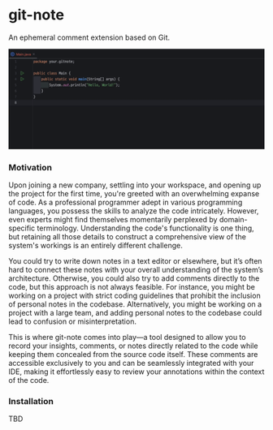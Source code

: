 # git-note
An ephemeral comment extension based on Git.

![demo](./docs/demo.gif)

### Motivation
Upon joining a new company, settling into your workspace, and opening up the project for the first time, you're greeted with an overwhelming expanse of code. As a professional programmer adept in various programming languages, you possess the skills to analyze the code intricately. However, even experts might find themselves momentarily perplexed by domain-specific terminology. Understanding the code's functionality is one thing, but retaining all those details to construct a comprehensive view of the system's workings is an entirely different challenge.

You could try to write down notes in a text editor or elsewhere, but it’s often hard to connect these notes with your overall understanding of the system’s architecture. Otherwise, you could also try to add comments directly to the code, but this approach is not always feasible. For instance, you might be working on a project with strict coding guidelines that prohibit the inclusion of personal notes in the codebase. Alternatively, you might be working on a project with a large team, and adding personal notes to the codebase could lead to confusion or misinterpretation.

This is where git-note comes into play—a tool designed to allow you to record your insights, comments, or notes directly related to the code while keeping them concealed from the source code itself. These comments are accessible exclusively to you and can be seamlessly integrated with your IDE, making it effortlessly easy to review your annotations within the context of the code.

### Installation
TBD

